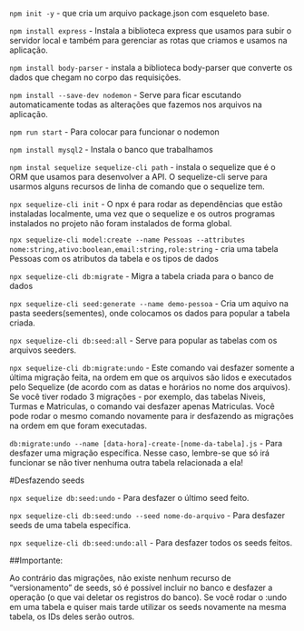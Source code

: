 ```npm init -y``` - que cria um arquivo package.json com esqueleto base.

 ```npm install express``` - Instala a biblioteca express que usamos para subir o servidor local e também para gerenciar as rotas que criamos e usamos na aplicação.

 ```npm install body-parser``` - instala a biblioteca body-parser que converte os dados que chegam no corpo das requisições.

 ```npm install --save-dev nodemon``` - Serve para ficar escutando automaticamente todas as alterações que fazemos nos arquivos na aplicação.

 ```npm run start``` - Para colocar para funcionar o nodemon

 ```npm install mysql2``` - Instala o banco que trabalhamos

 ```npm instal sequelize sequelize-cli path``` - instala o sequelize que é o ORM que usamos para desenvolver a API. O sequelize-cli serve para usarmos alguns recursos de linha de comando que o sequelize tem.

 ```npx sequelize-cli init``` - O npx é para rodar as dependências que estão instaladas localmente, uma vez que o sequelize e os outros programas instalados no projeto não foram instalados de forma global.

 ```npx sequelize-cli model:create --name Pessoas --attributes nome:string,ativo:boolean,email:string,role:string``` - cria uma tabela Pessoas com os atributos da tabela e os tipos de dados

```npx sequelize-cli db:migrate```  - Migra a tabela criada para o banco de dados

```npx sequelize-cli seed:generate --name demo-pessoa```  - Cria um aquivo na pasta seeders(sementes), onde colocamos os dados para popular a tabela criada.

```npx sequelize-cli db:seed:all```  - Serve para popular as tabelas com os arquivos seeders.

```npx sequelize-cli db:migrate:undo``` - Este comando vai desfazer somente a última migração feita, na ordem em que os arquivos são lidos e executados pelo Sequelize (de acordo com as datas e horários no nome dos arquivos). Se você tiver rodado 3 migrações - por exemplo, das tabelas Niveis, Turmas e Matriculas, o comando vai desfazer apenas Matriculas. Você pode rodar o mesmo comando novamente para ir desfazendo as migrações na ordem em que foram executadas.

```db:migrate:undo --name [data-hora]-create-[nome-da-tabela].js``` - Para desfazer uma migração específica. Nesse caso, lembre-se que só irá funcionar se não tiver nenhuma outra tabela relacionada a ela!

#Desfazendo seeds

```npx sequelize db:seed:undo``` - Para desfazer o último seed feito.

```npx sequelize-cli db:seed:undo --seed nome-do-arquivo``` - Para desfazer seeds de uma tabela específica.

```npx sequelize-cli db:seed:undo:all``` - Para desfazer todos os seeds feitos.

##Importante:

Ao contrário das migrações, não existe nenhum recurso de “versionamento” de seeds, só é possível incluir no banco e desfazer a operação (o que vai deletar os registros do banco).
Se você rodar o :undo em uma tabela e quiser mais tarde utilizar os seeds novamente na mesma tabela, os IDs deles serão outros.